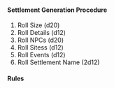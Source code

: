 #### Settlement Generation Procedure

1. Roll Size (d20)
2. Roll Details (d12)
3. Roll NPCs (d20)
4. Roll Sitess (d12)
5. Roll Events (d12)
6. Roll Settlement Name (2d12)
#### Rules
